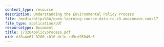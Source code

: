 ```yaml
---
content_type: resource
description: Understanding the Environmental Policy Process
file: /media/https%3A/open-learning-course-data-rc.s3.amazonaws.com/17-32-environmental-politics-and-policy-spring-2003/df8a4e613200c010dc1ecd9cd95049c5_173204policyprocess.pdf
file_type: application/pdf
resourcetype: Document
title: 173204policyprocess.pdf
uid: df8a4e61-3200-c010-dc1e-cd9cd95049c5
---
```

